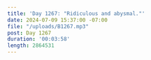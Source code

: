 ```yaml
---
title: 'Day 1267: "Ridiculous and abysmal."'
date: 2024-07-09 15:37:00 -07:00
file: "/uploads/B1267.mp3"
post: Day 1267
duration: '00:03:58'
length: 2864531
---
```


